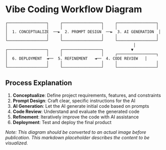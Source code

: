 # Vibe Coding Workflow Diagram

```
┌─────────────────┐     ┌─────────────────┐     ┌─────────────────┐
│                 │     │                 │     │                 │
│  1. CONCEPTUALIZE  ──►  2. PROMPT DESIGN  ──►  3. AI GENERATION  │
│                 │     │                 │     │                 │
└─────────────────┘     └─────────────────┘     └─────────────────┘
                                                        │
┌─────────────────┐     ┌─────────────────┐            ▼
│                 │     │                 │     ┌─────────────────┐
│  6. DEPLOYMENT  ◄──  5. REFINEMENT   ◄──  4. CODE REVIEW   │
│                 │     │                 │     │                 │
└─────────────────┘     └─────────────────┘     └─────────────────┘
```

## Process Explanation

1. **Conceptualize**: Define project requirements, features, and constraints
2. **Prompt Design**: Craft clear, specific instructions for the AI
3. **AI Generation**: Let the AI generate initial code based on prompts
4. **Code Review**: Understand and evaluate the generated code
5. **Refinement**: Iteratively improve the code with AI assistance
6. **Deployment**: Test and deploy the final product

*Note: This diagram should be converted to an actual image before publication. This markdown placeholder describes the content to be visualized.*
